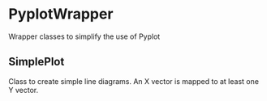 # PyplotWrapper
Wrapper classes to simplify the use of Pyplot

## SimplePlot
Class to create simple line diagrams.
An X vector is mapped to at least one Y vector.